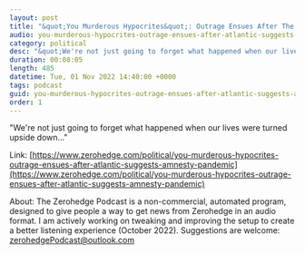 ```yaml
---
layout: post
title: "&quot;You Murderous Hypocrites&quot;: Outrage Ensues After The Atlantic Suggests 'Amnesty' For Pandemic Authoritarians"
audio: you-murderous-hypocrites-outrage-ensues-after-atlantic-suggests-amnesty-pandemic-0
category: political
desc: "&quot;We're not just going to forget what happened when our lives were turned upside down...&quot;"
duration: 00:08:05
length: 485
datetime: Tue, 01 Nov 2022 14:40:00 +0000
tags: podcast
guid: you-murderous-hypocrites-outrage-ensues-after-atlantic-suggests-amnesty-pandemic-0
order: 1
---
```

&quot;We're not just going to forget what happened when our lives were turned upside down...&quot;

Link: [https://www.zerohedge.com/political/you-murderous-hypocrites-outrage-ensues-after-atlantic-suggests-amnesty-pandemic](https://www.zerohedge.com/political/you-murderous-hypocrites-outrage-ensues-after-atlantic-suggests-amnesty-pandemic)

About: The Zerohedge Podcast is a non-commercial, automated program, designed to give people a way to get news from Zerohedge in an audio format.  I am actively working on tweaking and improving the setup to create a better listening experience (October 2022).  Suggestions are welcome: [zerohedgePodcast@outlook.com](mailto:zerohedgePodcast@outlook.com)